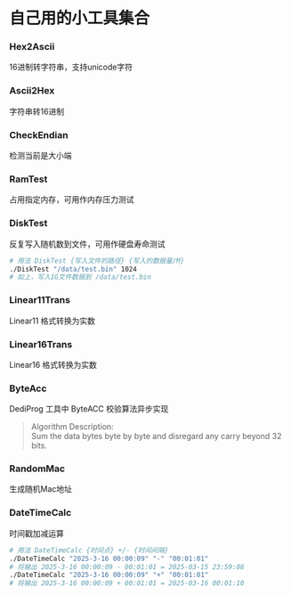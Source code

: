 # 自己用的小工具集合

### Hex2Ascii
16进制转字符串，支持unicode字符

### Ascii2Hex
字符串转16进制

### CheckEndian
检测当前是大小端

### RamTest
占用指定内存，可用作内存压力测试

### DiskTest
反复写入随机数到文件，可用作硬盘寿命测试
```bash
# 用法 DiskTest {写入文件的路径} {写入的数据量/M}
./DiskTest "/data/test.bin" 1024
# 如上，写入1G文件数据到 /data/test.bin
```

### Linear11Trans
Linear11 格式转换为实数

### Linear16Trans
Linear16 格式转换为实数

### ByteAcc
DediProg 工具中 ByteACC 校验算法异步实现
> Algorithm Description:   
> Sum the data bytes byte by byte and disregard any carry beyond 32 bits. 

### RandomMac
生成随机Mac地址 

### DateTimeCalc
时间戳加减运算
```bash
# 用法 DateTimeCalc {时间点} +/- {时间间隔}
./DateTimeCalc "2025-3-16 00:00:09" "-" "00:01:01"
# 将输出 2025-3-16 00:00:09 - 00:01:01 = 2025-03-15 23:59:08
./DateTimeCalc "2025-3-16 00:00:09" "+" "00:01:01"
# 将输出 2025-3-16 00:00:09 + 00:01:01 = 2025-03-16 00:01:10
```